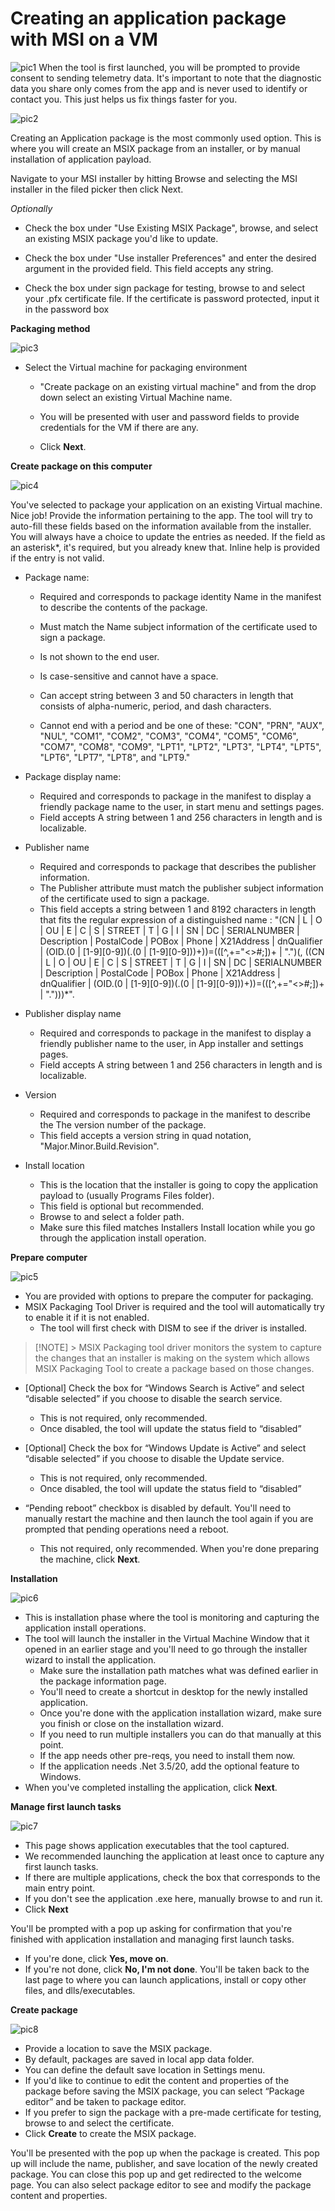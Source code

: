 # Creating an application package with MSI on a VM

![pic1](pic1.png)
When the tool is first launched, you will be prompted to provide consent to sending telemetry data. It's important to note that the diagnostic data you share only comes from the app and is never used to identify or contact you. This just helps us fix things faster for you.

![pic2](pic2.png)

Creating an Application package is the most commonly used option. This is where you will create an MSIX package from an installer, or by manual installation of application payload.

Navigate to your MSI installer by hitting Browse and selecting the MSI installer in the filed picker then click Next.

*Optionally*

- Check the box under "Use Existing MSIX Package", browse, and select an existing MSIX package you'd like to update.

- Check the box under "Use installer Preferences" and enter the desired argument in the provided field. This field accepts any string.

- Check the box under sign package for testing, browse to and select your .pfx certificate file. If the certificate is password protected, input it in the password box

**Packaging method**

![pic3](pic3.png)

- Select the Virtual machine for packaging environment

   - "Create package on an existing virtual machine" and from the drop down select an existing Virtual Machine name.

    - You will be presented with user and password fields to provide credentials for the VM if there are any.

    - Click **Next**. 

**Create package on this computer**
 
![pic4](pic4.png)

You've selected to package your application on an existing Virtual machine. Nice job! Provide the information pertaining to the app. The tool will try to auto-fill these fields based on the information available from the installer. You will always have a choice to update the entries as needed. If the field as an asterisk*, it's required, but you already knew that. Inline help is provided if the entry is not valid. 
- Package name:

    - Required and corresponds to package identity Name in the manifest to describe the contents of the package. 

    - Must match the Name subject information of the certificate used to sign a package. 

    - Is not shown to the end user. 
    - Is case-sensitive and cannot have a space. 
    - Can accept string between 3 and 50 characters in length that consists of alpha-numeric, period, and dash characters. 
    - Cannot end with a period and be one of these: "CON", "PRN", "AUX", "NUL", "COM1", "COM2", "COM3", "COM4", "COM5", "COM6", "COM7", "COM8", "COM9", "LPT1", "LPT2", "LPT3", "LPT4", "LPT5", "LPT6", "LPT7", "LPT8", and "LPT9." 
- Package display name:
    - Required and corresponds to package in the manifest to display a friendly package name to the user, in start menu and settings pages.
    - Field accepts A string between 1 and 256 characters in length and is localizable.
- Publisher name
    - Required and corresponds to package that describes the publisher information. 
    - The Publisher attribute must match the publisher subject information of the certificate used to sign a package. 
    - This field accepts a string between 1 and 8192 characters in length that fits the regular expression of a distinguished name : "(CN | L | O | OU | E | C | S | STREET | T | G | I | SN | DC | SERIALNUMBER | Description | PostalCode | POBox | Phone | X21Address | dnQualifier | (OID.(0 | [1-9][0-9])(.(0 | [1-9][0-9]))+))=(([^,+="<>#;])+ | ".")(, ((CN | L | O | OU | E | C | S | STREET | T | G | I | SN | DC | SERIALNUMBER | Description | PostalCode | POBox | Phone | X21Address | dnQualifier | (OID.(0 | [1-9][0-9])(.(0 | [1-9][0-9]))+))=(([^,+="<>#;])+ | ".")))*".
- Publisher display name

    - Required and corresponds to package in the manifest to display a friendly publisher name to the user, in App installer and settings pages.
    - Field accepts A string between 1 and 256 characters in length and is localizable. 
- Version
    - Required and corresponds to package in the manifest to describe the The version number of the package. 
    - This field accepts a version string in quad notation, "Major.Minor.Build.Revision". 
- Install location
    - This is the location that the installer is going to copy the application payload to (usually Programs Files folder). 
    - This field is optional but recommended. 
    - Browse to and select a folder path. 
    - Make sure this filed matches Installers Install location while you go through the application install operation.

**Prepare computer**

![pic5](pic5.png)

- You are provided with options to prepare the computer for packaging. 
- MSIX Packaging Tool Driver is required and the tool will automatically try to enable it if it is not enabled. 
    - The tool will first check with DISM to see if the driver is installed. 
> [!NOTE] > MSIX Packaging tool driver monitors the system to capture the changes that an installer is making on the system which allows MSIX Packaging Tool to create a package based on those changes.

- [Optional] Check the box for “Windows Search is Active” and select “disable selected” if you choose to disable the search service. 
    - This is not required, only recommended. 
    - Once disabled, the tool will update the status field to “disabled” 

- [Optional] Check the box for “Windows Update is Active” and select “disable selected” if you choose to disable the Update service. 
    - This is not required, only recommended. 
    - Once disabled, the tool will update the status field to “disabled” 

- “Pending reboot” checkbox is disabled by default. You'll need to manually restart the machine and then launch the tool again if you are prompted that pending operations need a reboot. 
    - This not required, only recommended. When you're done preparing the machine, click **Next**. 

**Installation**

![pic6](pic6.png)

- This is installation phase where the tool is monitoring and capturing the application install operations. 
- The tool will launch the installer in the Virtual Machine Window that it opened in an earlier stage and you'll need to go through the installer wizard to install the application. 
    - Make sure the installation path matches what was defined earlier in the package information page. 
    - You'll need to create a shortcut in desktop for the newly installed application. 
    - Once you're done with the application installation wizard, make sure you finish or close on the installation wizard. 
    - If you need to run multiple installers you can do that manually at this point. 
    - If the app needs other pre-reqs, you need to install them now. 
    - If the application needs .Net 3.5/20, add the optional feature to Windows. 
- When you've completed installing the application, click **Next**. 

**Manage first launch tasks**

![pic7](pic7.png)

- This page shows application executables that the tool captured. 
- We recommended launching the application at least once to capture any first launch tasks. 
- If there are multiple applications, check the box that corresponds to the main entry point. 
- If you don't see the application .exe here, manually browse to and run it. 
- Click **Next** 

You'll be prompted with a pop up asking for confirmation that you're finished with application installation and managing first launch tasks. 
- If you're done, click **Yes, move on**. 
- If you're not done, click **No, I'm not done**. You'll be taken back to the last page to where you can launch applications, install or copy other files, and dlls/executables. 

**Create package**
 
![pic8](pic8.png)

- Provide a location to save the MSIX package.
- By default, packages are saved in local app data folder.
- You can define the default save location in Settings menu.
- If you'd like to continue to edit the content and properties of the package before saving the MSIX package, you can select “Package editor” and be taken to package editor. 
- If you prefer to sign the package with a pre-made certificate for testing, browse to and select the certificate. 
- Click **Create** to create the MSIX package. 

You'll be presented with the pop up when the package is created. This pop up will include the name, publisher, and save location of the newly created package. You can close this pop up and get redirected to the welcome page. You can also select package editor to see and modify the package content and properties. 
